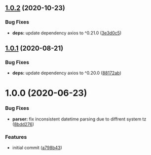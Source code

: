 ## [1.0.2](https://github.com/mooyoul/node-unipass/compare/v1.0.1...v1.0.2) (2020-10-23)


### Bug Fixes

* **deps:** update dependency axios to ^0.21.0 ([3e3d0c5](https://github.com/mooyoul/node-unipass/commit/3e3d0c5d92c22f2669ecaa61ef9c79b0c72d9f45))

## [1.0.1](https://github.com/mooyoul/node-unipass/compare/v1.0.0...v1.0.1) (2020-08-21)


### Bug Fixes

* **deps:** update dependency axios to ^0.20.0 ([88172ab](https://github.com/mooyoul/node-unipass/commit/88172ab14d9ebde9bc59302aa4aa57383f27de01))

# 1.0.0 (2020-06-23)


### Bug Fixes

* **parser:** fix inconsistent datetime parsing due to diffrent system tz ([8bdd276](https://github.com/mooyoul/node-unipass/commit/8bdd276baf2f6f64e115ce57af92924e8eaf04f9))


### Features

* initial commit ([a798b43](https://github.com/mooyoul/node-unipass/commit/a798b43e4b959b65e786f30140e83674e993f402))
